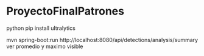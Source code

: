 # ProyectoFinalPatrones
python
pip install ultralytics

mvn spring-boot:run
http://localhost:8080/api/detections/analysis/summary ver promedio y maximo visible
